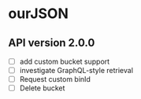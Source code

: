 # ourJSON
## API version 2.0.0
- [ ] add custom bucket support
- [ ] investigate GraphQL-style retrieval
- [ ] Request custom binId
- [ ] Delete bucket
